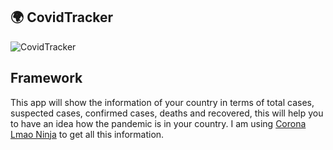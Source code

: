 ## :earth_africa: CovidTracker

![CovidTracker](https://i.imgur.com/L1rbJT9.png)


## Framework
This app will show the information of your country in terms of total cases, suspected cases, confirmed cases, deaths and recovered, this will help you to have an idea how the pandemic is in your country. I am using [Corona Lmao Ninja](https://corona.lmao.ninja/v2/countries) to get all this information.


